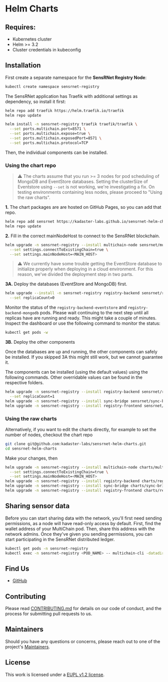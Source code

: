 # Helm Charts

## Requires:
- Kubernetes cluster
- Helm >= 3.2
- Cluster credentials in kubeconfig

## Installation

First create a separate namespace for the **SensRNet Registry Node**:

```bash
kubectl create namespace sensrnet-registry
```

The SensRNet application has Traefik with additional settings as dependency, so install it first:

```bash
helm repo add traefik https://helm.traefik.io/traefik
helm repo update

helm install -n sensrnet-registry traefik traefik/traefik \
  --set ports.multichain.port=8571 \
  --set ports.multichain.expose=true \
  --set ports.multichain.exposedPort=8571 \
  --set ports.multichain.protocol=TCP
```

Then, the individual components can be installed. 

### Using the chart repo

> :warning: The charts assume that you run >= 3 nodes for pod scheduling of MongoDB and EventStore databases. Setting the clusterSize of Eventstore using `--set` is not working, we're investigating a fix. On testing environments containing less nodes, please proceed to "Using the raw charts".
> 

**1.** The chart packages are are hosted on GitHub Pages, so you can add that repo.

```bash
helm repo add sensrnet https://kadaster-labs.github.io/sensrnet-helm-charts/
helm repo update
```

**2.** Fill in the correct mainNodeHost to connect to the SensRNet blockchain.

```bash
helm upgrade -n sensrnet-registry --install multichain-node sensrnet/multichain-node \
  --set settings.connectToExistingChain=true \
  --set settings.mainNodeHost=<MAIN_HOST>
```

> :warning: We currently have some trouble getting the EventStore database to initialize properly when deploying in a cloud environment. For this reason, we've divided the deployment step in two parts.

**3A.** Deploy the databases (EventStore and MongoDB) first.

```bash
helm upgrade --install -n sensrnet-registry registry-backend sensrnet/registry-backend \
  --set replicaCount=0
```

Monitor the status of the `registry-backend-eventstore` and `registry-backend-mongodb` pods. Please wait continuing to the next step until all replicas have are running and ready. This might take a couple of minutes. Inspect the dashboard or use the following command to monitor the status:

```bash
kubectl get pods -w
```

**3B.** Deploy the other components

Once the databases are up and running, the other components can safely be installed. If you skipped 3A this might still work, but we cannot guarantee it.

The components can be installed (using the default values) using the following commands. Other overridable values can be found in the respective folders.

```bash
helm upgrade -n sensrnet-registry --install registry-backend sensrnet/registry-backend \
  --set replicaCount=1
helm upgrade -n sensrnet-registry --install sync-bridge sensrnet/sync-bridge
helm upgrade -n sensrnet-registry --install registry-frontend sensrnet/registry-frontend
```

### Using the raw charts
Alternatively, if you want to edit the charts directly, for example to set the number of nodes, checkout the chart repo

```bash
git clone git@github.com:kadaster-labs/sensrnet-helm-charts.git
cd sensrnet-helm-charts
```

Make your changes, then

```bash
helm upgrade -n sensrnet-registry --install multichain-node charts/multichain-node/ \
  --set settings.connectToExistingChain=true \
  --set settings.mainNodeHost=<MAIN_HOST>
helm upgrade -n sensrnet-registry --install registry-backend charts/registry-backend/
helm upgrade -n sensrnet-registry --install sync-bridge charts/sync-bridge/
helm upgrade -n sensrnet-registry --install registry-frontend charts/registry-frontend/
```

## Sharing sensor data

Before you can start sharing data with the network, you'll first need sending permissions, as a node will have read-only access by default. First, find the wallet address of your MultiChain pod. Then, share this address with the network admins. Once they've given you sending permissions, you can start participating in the SensRNet distributed ledger.

```bash
kubectl get pods -n sensrnet-registry
kubectl exec -n sensrnet-registry <POD_NAME> -- multichain-cli -datadir=/data SensRNet getaddresses
```
## Find Us

* [GitHub](https://github.com/kadaster-labs/sensrnet-home)

## Contributing

Please read [CONTRIBUTING.md](CONTRIBUTING.md) for details on our code of conduct, and the process for submitting pull requests to us.

## Maintainers <a name="maintainers"></a>

Should you have any questions or concerns, please reach out to one of the project's [Maintainers](./MAINTAINERS.md).

## License

This work is licensed under a [EUPL v1.2 license](./LICENSE.md).

